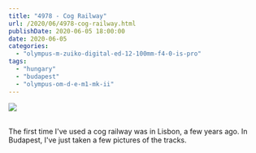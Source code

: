 ```yaml
---
title: "4978 - Cog Railway"
url: /2020/06/4978-cog-railway.html
publishDate: 2020-06-05 18:00:00
date: 2020-06-05
categories: 
  - "olympus-m-zuiko-digital-ed-12-100mm-f4-0-is-pro"
tags: 
  - "hungary"
  - "budapest"
  - "olympus-om-d-e-m1-mk-ii"
---
```

<div class="container">
<div class="center"><a target="_blank" href="https://d25zfm9zpd7gm5.cloudfront.net/1200x1200/2018/20180521_142916_lr.jpg"><img class="webfeedsFeaturedVisual" src="https://d25zfm9zpd7gm5.cloudfront.net/0600x0600/2018/20180521_142916_lr.jpg" /></a></div>
</div>
<br />

The first time I've used a cog railway was in Lisbon, a few years
ago. In Budapest, I've just taken a few pictures of the tracks.